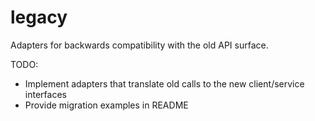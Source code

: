 # legacy

Adapters for backwards compatibility with the old API surface.

TODO:

- Implement adapters that translate old calls to the new client/service interfaces
- Provide migration examples in README
